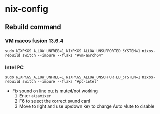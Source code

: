 # nix-config

## Rebuild command

### VM macos fusion 13.6.4
`sudo NIXPKGS_ALLOW_UNFREE=1 NIXPKGS_ALLOW_UNSUPPORTED_SYSTEM=1 nixos-rebuild switch --impure --flake "#vm-aarch64"`

### Intel PC
`sudo NIXPKGS_ALLOW_UNFREE=1 NIXPKGS_ALLOW_UNSUPPORTED_SYSTEM=1 nixos-rebuild switch --impure --flake "#pc-intel"`

- Fix sound on line out is muted/not working
    1. Enter `alsamixer`
    2. F6 to select the correct sound card
    3. Move to right and use up/down key to change Auto Mute to disable


